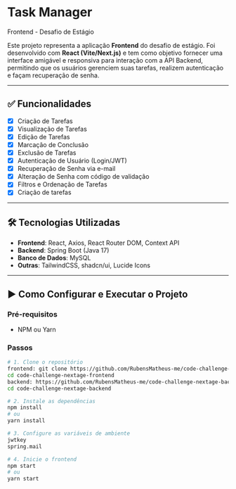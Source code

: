 # Task Manager

Frontend - Desafio de Estágio  

Este projeto representa a aplicação **Frontend** do desafio de estágio. Foi desenvolvido com **React (Vite/Next.js)** e tem como objetivo fornecer uma interface amigável e responsiva para interação com a API Backend, permitindo que os usuários gerenciem suas tarefas, realizem autenticação e façam recuperação de senha.  

---

## ✅ Funcionalidades  

- [x] Criação de Tarefas  
- [x] Visualização de Tarefas  
- [x] Edição de Tarefas  
- [x] Marcação de Conclusão  
- [x] Exclusão de Tarefas  
- [x] Autenticação de Usuário (Login/JWT)  
- [x] Recuperação de Senha via e-mail  
- [x] Alteração de Senha com código de validação  
- [x] Filtros e Ordenação de Tarefas   
- [x] Criação de tarefas 

---

## 🛠 Tecnologias Utilizadas  

- **Frontend**: React, Axios, React Router DOM, Context API  
- **Backend**: Spring Boot (Java 17)  
- **Banco de Dados**: MySQL  
- **Outras**: TailwindCSS, shadcn/ui, Lucide Icons  

---

## ▶️ Como Configurar e Executar o Projeto  

### Pré-requisitos  
- NPM ou Yarn  

### Passos  

```bash
# 1. Clone o repositório
frontend: git clone https://github.com/RubensMatheus-me/code-challenge-nextage-frontend.git
cd code-challenge-nextage-frontend
backend: https://github.com/RubensMatheus-me/code-challenge-nextage-backend
cd code-challenge-nextage-backend

# 2. Instale as dependências
npm install
# ou
yarn install

# 3. Configure as variáveis de ambiente
jwtkey
spring.mail

# 4. Inicie o frontend
npm start
# ou
yarn start
